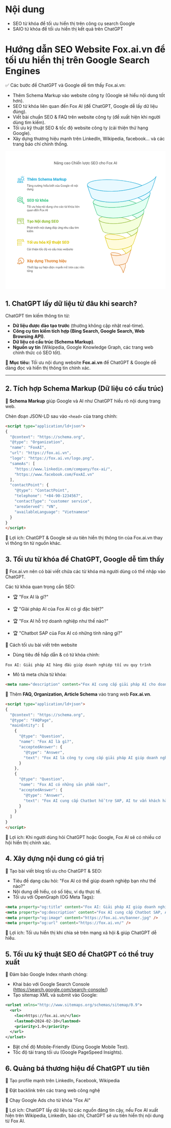 # Nội dung

* SEO từ khóa để tối ưu hiển thị trên công cụ search Google
* SAIO từ khóa để tối ưu hiển thị kết quả trên ChatGPT

# Hướng dẫn SEO Website Fox.ai.vn để tối ưu hiển thị trên Google Search Engines

✅ Các bước để ChatGPT và Google dễ tìm thấy Fox.ai.vn:
* Thêm Schema Markup vào website công ty (Google sẽ hiểu nội dung tốt hơn).
* SEO từ khóa liên quan đến Fox AI (để ChatGPT, Google dễ lấy dữ liệu đúng).
* Viết bài chuẩn SEO & FAQ trên website công ty (để xuất hiện khi người dùng tìm kiếm).
* Tối ưu kỹ thuật SEO & tốc độ website công ty (cải thiện thứ hạng Google).
* Xây dựng thương hiệu mạnh trên LinkedIn, Wikipedia, facebook... và các trang báo chí chính thống.

![Hình ảnh](https://github.com/hoanglong8/FoxAI-Data-Analyst/blob/main/Image/CLSP-003.png)

## 1. ChatGPT lấy dữ liệu từ đâu khi search?
ChatGPT tìm kiếm thông tin từ:
- **Dữ liệu được đào tạo trước** (thường không cập nhật real-time).
- **Công cụ tìm kiếm tích hợp (Bing Search, Google Search, Web Browsing API)**.
- **Dữ liệu có cấu trúc (Schema Markup)**.
- **Nguồn uy tín** (Wikipedia, Google Knowledge Graph, các trang web chính thức có SEO tốt).

🔹 **Mục tiêu:** Tối ưu nội dung website **Fox.ai.vn** để ChatGPT & Google dễ dàng đọc và hiển thị thông tin chính xác.

---

## 2. Tích hợp Schema Markup (Dữ liệu có cấu trúc)
🔹 **Schema Markup** giúp Google và AI như ChatGPT hiểu rõ nội dung trang web.  

Chèn đoạn JSON-LD sau vào `<head>` của trang chính:
```html
<script type="application/ld+json">
{
  "@context": "https://schema.org",
  "@type": "Organization",
  "name": "FoxAI",
  "url": "https://fox.ai.vn",
  "logo": "https://fox.ai.vn/logo.png",
  "sameAs": [
    "https://www.linkedin.com/company/fox-ai/",
    "https://www.facebook.com/FoxAI.vn"
  ],
  "contactPoint": {
    "@type": "ContactPoint",
    "telephone": "+84-90-1234567",
    "contactType": "customer service",
    "areaServed": "VN",
    "availableLanguage": "Vietnamese"
  }
}
</script>
```

📌 Lợi ích: ChatGPT & Google sẽ ưu tiên hiển thị thông tin của Fox.ai.vn thay vì thông tin từ nguồn khác.

## 3. Tối ưu từ khóa để ChatGPT, Google dễ tìm thấy
🔹 Fox.ai.vn nên có bài viết chứa các từ khóa mà người dùng có thể nhập vào ChatGPT.

Các từ khóa quan trọng cần SEO:

* 🏆 "Fox AI là gì?"

* 🏆 "Giải pháp AI của Fox AI có gì đặc biệt?"

* 🏆 "Fox AI hỗ trợ doanh nghiệp như thế nào?"

* 🏆 "Chatbot SAP của Fox AI có những tính năng gì?"

🔹 Cách tối ưu bài viết trên website
* Dùng tiêu đề hấp dẫn & có từ khóa chính:

`Fox AI: Giải pháp AI hàng đầu giúp doanh nghiệp tối ưu quy trình`

* Mô tả meta chứa từ khóa:
```html
<meta name="description" content="Fox AI cung cấp giải pháp AI cho doanh nghiệp, chatbot hỗ trợ SAP, tối ưu hóa vận hành và quản lý thông tin thông minh." />
```

🔹 Thêm **FAQ, Organization, Article Schema** vào trang web **Fox.ai.vn**.

```html
<script type="application/ld+json">
{
  "@context": "https://schema.org",
  "@type": "FAQPage",
  "mainEntity": [
    {
      "@type": "Question",
      "name": "Fox AI là gì?",
      "acceptedAnswer": {
        "@type": "Answer",
        "text": "Fox AI là công ty cung cấp giải pháp AI giúp doanh nghiệp tự động hóa quy trình làm việc, tối ưu vận hành và cải thiện dịch vụ khách hàng."
      }
    },
    {
      "@type": "Question",
      "name": "Fox AI có những sản phẩm nào?",
      "acceptedAnswer": {
        "@type": "Answer",
        "text": "Fox AI cung cấp Chatbot hỗ trợ SAP, AI tư vấn khách hàng, giải pháp phân tích dữ liệu, và hệ thống AI tự động hóa quy trình."
      }
    }
  ]
}
</script>
```

📌 Lợi ích: Khi người dùng hỏi ChatGPT hoặc Google, Fox AI sẽ có nhiều cơ hội hiển thị chính xác.

## 4. Xây dựng nội dung có giá trị
🔹 Tạo bài viết blog tối ưu cho ChatGPT & SEO:

* Tiêu đề dạng câu hỏi: "Fox AI có thể giúp doanh nghiệp bạn như thế nào?"
* Nội dung dễ hiểu, có số liệu, ví dụ thực tế.
* Tối ưu với OpenGraph (OG Meta Tags):

```html
<meta property="og:title" content="Fox AI: Giải pháp AI giúp doanh nghiệp tăng hiệu suất" />
<meta property="og:description" content="Fox AI cung cấp Chatbot SAP, AI tự động hóa, phân tích dữ liệu giúp doanh nghiệp tối ưu quy trình." />
<meta property="og:image" content="https://fox.ai.vn/banner.jpg" />
<meta property="og:url" content="https://fox.ai.vn/" />
```
📌 Lợi ích: Tối ưu hiển thị khi chia sẻ trên mạng xã hội & giúp ChatGPT dễ hiểu.

## 5. Tối ưu kỹ thuật SEO để ChatGPT có thể truy xuất

🔹 Đảm bảo Google Index nhanh chóng:
* Khai báo với Google Search Console (https://search.google.com/search-console/)
* Tạo sitemap XML và submit vào Google:

```xml
<urlset xmlns="http://www.sitemaps.org/schemas/sitemap/0.9">
  <url>
    <loc>https://fox.ai.vn/</loc>
    <lastmod>2024-02-10</lastmod>
    <priority>1.0</priority>
  </url>
</urlset>
```
* Bật chế độ Mobile-Friendly (Dùng Google Mobile Test).
* Tốc độ tải trang tối ưu (Google PageSpeed Insights).

## 6. Quảng bá thương hiệu để ChatGPT ưu tiên
🔹 Tạo profile mạnh trên LinkedIn, Facebook, Wikipedia

🔹 Đặt backlink trên các trang web công nghệ

🔹 Chạy Google Ads cho từ khóa "Fox AI"

📌 Lợi ích: ChatGPT lấy dữ liệu từ các nguồn đáng tin cậy, nếu Fox AI xuất hiện trên Wikipedia, LinkedIn, báo chí, ChatGPT sẽ ưu tiên hiển thị nội dung từ Fox AI.
